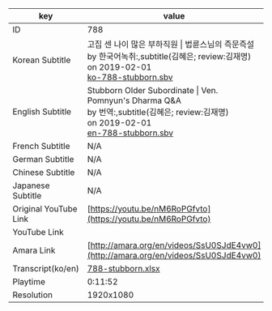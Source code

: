 |  key  |  value  |
|-------|---------|
| ID            | 788 |
| Korean Subtitle | 고집 센 나이 많은 부하직원 \| 법륜스님의 즉문즉설<br>by 한국어녹취:,subtitle(김혜은; review:김재명)<br>on 2019-02-01<br>[ko-788-stubborn.sbv](https://github.com/jungtosociety/dharma-qna/raw/master/sub/788/ko-788-stubborn.sbv)<br>|
| English Subtitle | Stubborn Older Subordinate \| Ven. Pomnyun's Dharma Q&A<br>by 번역:,subtitle(김혜은; review:김재명)<br>on 2019-02-01<br>[en-788-stubborn.sbv](https://github.com/jungtosociety/dharma-qna/raw/master/sub/788/en-788-stubborn.sbv)<br>|
| French Subtitle | N/A |
| German Subtitle | N/A |
| Chinese Subtitle | N/A |
| Japanese Subtitle | N/A |
| Original YouTube Link  | [https://youtu.be/nM6RoPGfvto](https://youtu.be/nM6RoPGfvto) |
| YouTube Link  |  |
| Amara Link    | [http://amara.org/en/videos/SsU0SJdE4vw0](http://amara.org/en/videos/SsU0SJdE4vw0) |
| Transcript(ko/en) | [788-stubborn.xlsx](https://github.com/jungtosociety/dharma-qna/raw/master/sub/788/788-stubborn.xlsx) |
| Playtime | 0:11:52 |
| Resolution | 1920x1080|
